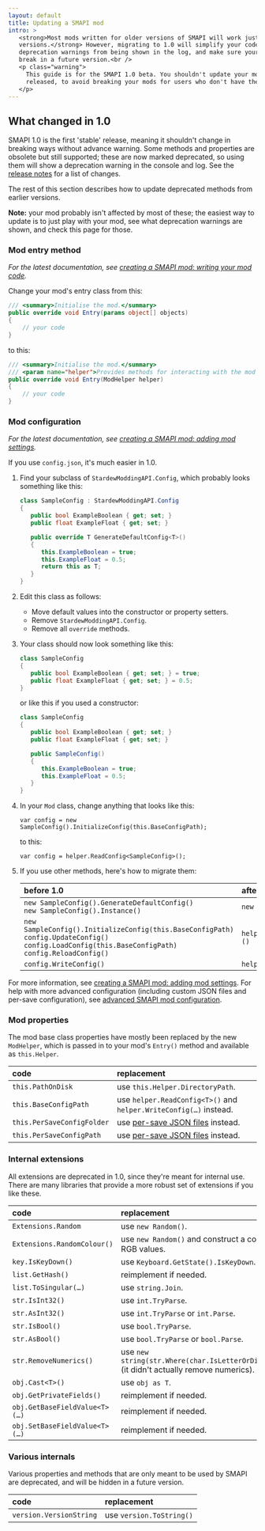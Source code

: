 ```yaml
---
layout: default
title: Updating a SMAPI mod
intro: >
   <strong>Most mods written for older versions of SMAPI will work just fine in newer
   versions.</strong> However, migrating to 1.0 will simplify your code, prevent
   deprecation warnings from being shown in the log, and make sure your mod doesn't
   break in a future version.<br />
   <p class="warning">
     This guide is for the SMAPI 1.0 beta. You shouldn't update your mods before 1.0 is
     released, to avoid breaking your mods for users who don't have the beta.
   </p>
---
```


## What changed in 1.0
SMAPI 1.0 is the first 'stable' release, meaning it shouldn't change in breaking ways without
advance warning. Some methods and properties are obsolete but still supported; these are now marked
deprecated, so using them will show a deprecation warning in the console and log. See the
[release notes](https://github.com/ClxS/SMAPI/blob/master/release-notes.md#1x) for a list of
changes.

The rest of this section describes how to update deprecated methods from earlier versions.

<strong>Note:</strong> your mod probably isn't affected by most of these; the easiest way to update
is to just play with your mod, see what deprecation warnings are shown, and check this page for
those.

### Mod entry method
_For the latest documentation, see [creating a SMAPI mod: writing your mod code](http://canimod.com/guides/creating-a-smapi-mod-1.0#writing-your-mod-code)._

Change your mod's entry class from this:

```c#
/// <summary>Initialise the mod.</summary>
public override void Entry(params object[] objects)
{
    // your code
}
```

to this:

```c#
/// <summary>Initialise the mod.</summary>
/// <param name="helper">Provides methods for interacting with the mod directory, such as read/writing a config file or custom JSON files.</param>
public override void Entry(ModHelper helper)
{
    // your code
}
```

### Mod configuration
_For the latest documentation, see [creating a SMAPI mod: adding mod settings](http://canimod.com/guides/creating-a-smapi-mod-1.0#adding-mod-settings)._

If you use `config.json`, it's much easier in 1.0.

1. Find your subclass of `StardewModdingAPI.Config`, which probably looks something like this:

   ```c#
   class SampleConfig : StardewModdingAPI.Config
   {
      public bool ExampleBoolean { get; set; }
      public float ExampleFloat { get; set; }

      public override T GenerateDefaultConfig<T>()
      {
         this.ExampleBoolean = true;
         this.ExampleFloat = 0.5;
         return this as T;
      }
   }
   ```

2. Edit this class as follows:
   * Move default values into the constructor or property setters.
   * Remove `StardewModdingAPI.Config`.
   * Remove all `override` methods.

3. Your class should now look something like this:

   ```c#
   class SampleConfig
   {
      public bool ExampleBoolean { get; set; } = true;
      public float ExampleFloat { get; set; } = 0.5;
   }
   ```

   or like this if you used a constructor:

   ```c#
   class SampleConfig
   {
      public bool ExampleBoolean { get; set; }
      public float ExampleFloat { get; set; }

      public SampleConfig()
      {
         this.ExampleBoolean = true;
         this.ExampleFloat = 0.5;
      }
   }
   ```
4. In your `Mod` class, change anything that looks like this:

   ```
   var config = new SampleConfig().InitializeConfig(this.BaseConfigPath);
   ```

   to this:

   ```
   var config = helper.ReadConfig<SampleConfig>();
   ```

5. If you use other methods, here's how to migrate them:

   before 1.0 | after 1.0
   :--------- | :--------
   `new SampleConfig().GenerateDefaultConfig()`<br />`new SampleConfig().Instance()` | `new SampleConfig()`
   `new SampleConfig().InitializeConfig(this.BaseConfigPath)`<br />`config.UpdateConfig()`<br />`config.LoadConfig(this.BaseConfigPath)`<br />`config.ReloadConfig()` | `helper.ReadConfig<SampleConfig>()`
   `config.WriteConfig()`  | `helper.WriteConfig(config)`

For more information, see [creating a SMAPI mod: adding mod settings](/guides/creating-a-smapi-mod-1.0#adding-mod-settings).
For help with more advanced configuration (including custom JSON files and per-save configuration),
see [advanced SMAPI mod configuration](/guides/creating-a-smapi-mod-advanced-config).

### Mod properties
The mod base class properties have mostly been replaced by the new `ModHelper`, which is passed in to your
mod's `Entry()` method and available as `this.Helper`.

code | replacement
:--- | :----------
`this.PathOnDisk` | use `this.Helper.DirectoryPath`.
`this.BaseConfigPath` | use `helper.ReadConfig<T>()` and `helper.WriteConfig(…)` instead.
`this.PerSaveConfigFolder` | use [per-save JSON files](/guides/creating-a-smapi-mod-advanced-config) instead.
`this.PerSaveConfigPath` | use [per-save JSON files](/guides/creating-a-smapi-mod-advanced-config) instead.

### Internal extensions
All extensions are deprecated in 1.0, since they're meant for internal use. There are many
libraries that provide a more robust set of extensions if you like these.

code | replacement
:--- | :----------
`Extensions.Random` | use `new Random()`.
`Extensions.RandomColour()` | use `new Random()` and construct a color with random RGB values.
`key.IsKeyDown()` | use `Keyboard.GetState().IsKeyDown`.
`list.GetHash()` | reimplement if needed.
`list.ToSingular(…)` | use `string.Join`.
`str.IsInt32()` | use `int.TryParse`.
`str.AsInt32()` | use `int.TryParse` or `int.Parse`.
`str.IsBool()` | use `bool.TryParse`.
`str.AsBool()` | use `bool.TryParse` or `bool.Parse`.
`str.RemoveNumerics()` | use `new string(str.Where(char.IsLetterOrDigit).ToArray())`<br />(it didn't actually remove numerics).
`obj.Cast<T>()` | use `obj as T`.
`obj.GetPrivateFields()` | reimplement if needed.
`obj.GetBaseFieldValue<T>(…)` | reimplement if needed.
`obj.SetBaseFieldValue<T>(…)` | reimplement if needed.

### Various internals
Various properties and methods that are only meant to be used by SMAPI are deprecated, and will be
hidden in a future version.

code | replacement
:--- | :----------
`version.VersionString` | use `version.ToString()`